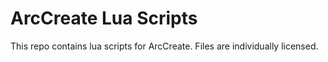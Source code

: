 # ArcCreate Lua Scripts
This repo contains lua scripts for ArcCreate.
Files are individually licensed.

